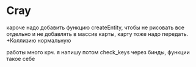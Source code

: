 # Cray

кароче надо добавить функцию createEntity, чтобы не рисовать все отдельно и не добавлять в массив карты, карту тоже надо передать. +Коллизию нормальную

работы много крч.
я напишу потом check_keys через бинды, функции такое себе
